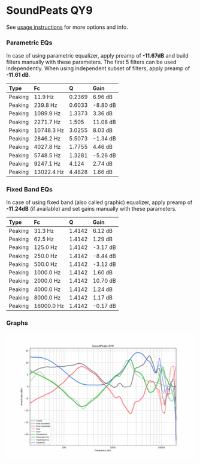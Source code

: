 # SoundPeats QY9
See [usage instructions](https://github.com/jaakkopasanen/AutoEq#usage) for more options and info.

### Parametric EQs
In case of using parametric equalizer, apply preamp of **-11.67dB** and build filters manually
with these parameters. The first 5 filters can be used independently.
When using independent subset of filters, apply preamp of **-11.61 dB**.

| Type    | Fc         |      Q | Gain     |
|:--------|:-----------|:-------|:---------|
| Peaking | 11.9 Hz    | 0.2369 | 6.96 dB  |
| Peaking | 239.8 Hz   | 0.6033 | -8.80 dB |
| Peaking | 1089.9 Hz  | 1.3373 | 3.36 dB  |
| Peaking | 2271.7 Hz  | 1.505  | 11.08 dB |
| Peaking | 10748.3 Hz | 3.0255 | 8.03 dB  |
| Peaking | 2846.2 Hz  | 5.5073 | -1.34 dB |
| Peaking | 4027.8 Hz  | 1.7755 | 4.46 dB  |
| Peaking | 5748.5 Hz  | 1.3281 | -5.26 dB |
| Peaking | 9247.1 Hz  | 4.124  | 2.74 dB  |
| Peaking | 13022.4 Hz | 4.4828 | 1.66 dB  |

### Fixed Band EQs
In case of using fixed band (also called graphic) equalizer, apply preamp of **-11.24dB**
(if available) and set gains manually with these parameters.

| Type    | Fc         |      Q | Gain     |
|:--------|:-----------|:-------|:---------|
| Peaking | 31.3 Hz    | 1.4142 | 6.12 dB  |
| Peaking | 62.5 Hz    | 1.4142 | 1.29 dB  |
| Peaking | 125.0 Hz   | 1.4142 | -3.17 dB |
| Peaking | 250.0 Hz   | 1.4142 | -8.44 dB |
| Peaking | 500.0 Hz   | 1.4142 | -3.12 dB |
| Peaking | 1000.0 Hz  | 1.4142 | 1.60 dB  |
| Peaking | 2000.0 Hz  | 1.4142 | 10.70 dB |
| Peaking | 4000.0 Hz  | 1.4142 | 1.24 dB  |
| Peaking | 8000.0 Hz  | 1.4142 | 1.17 dB  |
| Peaking | 16000.0 Hz | 1.4142 | -0.17 dB |

### Graphs
![](./SoundPeats%20QY9.png)